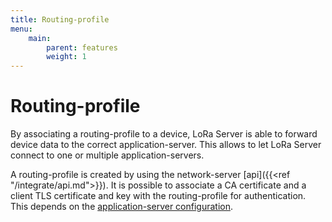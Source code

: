 ```yaml
---
title: Routing-profile
menu:
    main:
        parent: features
        weight: 1
---
```


# Routing-profile

By associating a routing-profile to a device, LoRa Server is able to forward
device data to the correct application-server. This allows to let LoRa Server
connect to one or multiple application-servers.

A routing-profile is created by using the network-server [api]({{<ref "/integrate/api.md">}}).
It is possible to associate a CA certificate and a client TLS certificate and key
with the routing-profile for authentication. This depends on the
[application-server configuration](https://docs.loraserver.io/lora-app-server/install/config/).
